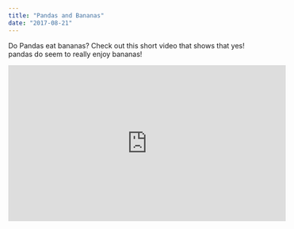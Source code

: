 ```yaml
---
title: "Pandas and Bananas"
date: "2017-08-21"
---
```


Do Pandas eat bananas? Check out this short video that shows that yes! pandas do
seem to really enjoy bananas!


<iframe width="560" height="315" src="https://www.youtube.com/embed/4SZl1r2O_bY" frameborder="0" allowfullscreen></iframe>

